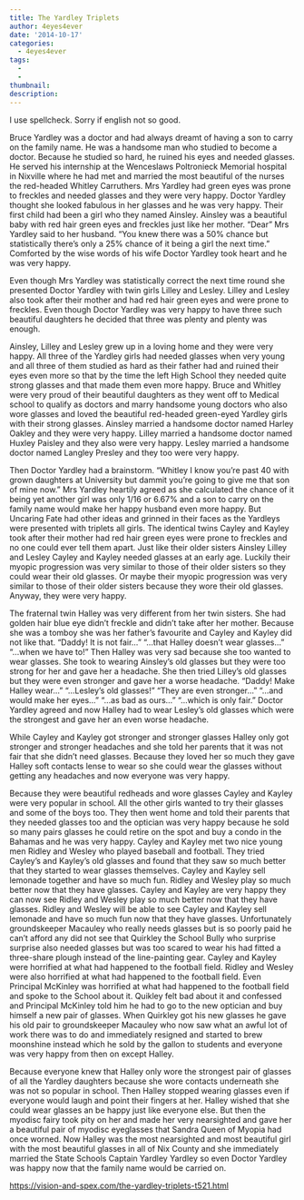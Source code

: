 ```yaml
---
title: The Yardley Triplets
author: 4eyes4ever
date: '2014-10-17'
categories:
  - 4eyes4ever
tags:
  - 
  - 
thumbnail: 
description: 
---
```


I use spellcheck. Sorry if english not so good.  

Bruce Yardley was a doctor and had always dreamt of having a son to carry on the family name.
He was a handsome man who studied to become a doctor.
Because he studied so hard, he ruined his eyes and needed glasses.
He served his internship at the Wenceslaws Poltronieck Memorial hospital in Nixville where he had met and married the most beautiful of the nurses the red-headed Whitley Carruthers.
Mrs Yardley had green eyes was prone to freckles and needed glasses and they were very happy.
Doctor Yardley thought she looked fabulous in her glasses and he was very happy.
Their first child had been a girl who they named Ainsley.
Ainsley was a beautiful baby with red hair green eyes and freckles just like her mother.
“Dear” Mrs Yardley said to her husband. “You knew there was a 50% chance but statistically there’s only a 25% chance of it being a girl the next time.”
Comforted by the wise words of his wife Doctor Yardley took heart and he was very happy.

Even though Mrs Yardley was statistically correct the next time round she presented Doctor Yardley with twin girls Lilley and Lesley.
Lilley and Lesley also took after their mother and had red hair green eyes and were prone to freckles.
Even though Doctor Yardley was very happy to have three such beautiful daughters he decided that three was plenty and plenty was enough.

Ainsley, Lilley and Lesley grew up in a loving home and they were very happy.
All three of the Yardley girls had needed glasses when very young and all three of them studied as hard as their father had and ruined their eyes even more so that by the time the left High School they needed quite strong glasses and that made them even more happy.
Bruce and Whitley were very proud of their beautiful daughters as they went off to Medical school to qualify as doctors and marry handsome young doctors who also wore glasses and loved the beautiful red-headed green-eyed Yardley girls with their strong glasses.
Ainsley married a handsome doctor named Harley Oakley and they were very happy.
Lilley married a handsome doctor named Huxley Paisley and they also were very happy.
Lesley married a handsome doctor named Langley Presley and they too were very happy.

Then Doctor Yardley had a brainstorm. 
“Whitley I know you’re past 40 with grown daughters at University but dammit you’re going to give me that son of mine now.”
Mrs Yardley heartily agreed as she calculated the chance of it being yet another girl was only 1/16 or 6.67% and a son to carry on the family name would make her happy husband even more happy.
But Uncaring Fate had other ideas and grinned in their faces as the Yardleys were presented with triplets all girls.
The identical twins Cayley and Kayley took after their mother had red hair green eyes were prone to freckles and no one could ever tell them apart.
Just like their older sisters Ainsley Lilley and Lesley Cayley and Kayley needed glasses at an early age.
Luckily their myopic progression was very similar to those of their older sisters so they could wear their old glasses.
Or maybe their myopic progression was very similar to those of their older sisters because they wore their old glasses.
Anyway, they were very happy.

The fraternal twin Halley was very different from her twin sisters.
She had golden hair blue eye didn’t freckle and didn’t take after her mother.
Because she was a tomboy she was her father’s favourite and Cayley and Kayley did not like that.
“Daddy! It is not fair…”
“…that Halley doesn’t wear glasses…”
“…when we have to!”
Then Halley was very sad because she too wanted to wear glasses.
She took to wearing Ainsley’s old glasses but they were too strong for her and gave her a headache.
She then tried Lilley’s old glasses but they were even stronger and gave her a worse headache.
“Daddy! Make Halley wear…”
“…Lesley’s old glasses!”
“They are even stronger…”
“…and would make her eyes…”
“…as bad as ours…”
“…which is only fair.”
Doctor Yardley agreed and now Halley had to wear Lesley’s old glasses which were the strongest and gave her an even worse headache.

While Cayley and Kayley got stronger and stronger glasses Halley only got stronger and stronger headaches and she told her parents that it was not fair that she didn’t need glasses.
Because they loved her so much they gave Halley soft contacts lense to wear so she could wear the glasses without getting any headaches and now everyone was very happy.

Because they were beautiful redheads and wore glasses Cayley and Kayley were very popular in school. 
All the other girls wanted to try their glasses and some of the boys too.
They then went home and told their parents that they needed glasses too and the optician was very happy because he sold so many pairs glasses he could retire on the spot and buy a condo in the Bahamas and he was very happy. 
Cayley and Kayley met two nice young men Ridley and Wesley who played baseball and football.
They tried Cayley’s and Kayley’s old glasses and found that they saw so much better that they started to wear glasses themselves.
Cayley and Kayley sell lemonade together and have so much fun.
Ridley and Wesley play so much better now that they have glasses.
Cayley and Kayley are very happy they can now see Ridley and Wesley play so much better now that they have glasses.
Ridley and Wesley will be able to see Cayley and Kayley sell lemonade and have so much fun now that they have glasses.
Unfortunately groundskeeper Macauley who really needs glasses but is so poorly paid he can’t afford any did not see that Quirkley the School Bully who surprise surprise also needed glasses but was too scared to wear his had fitted a three-share plough instead of the line-painting gear.
Cayley and Kayley were horrified at what had happened to the football field.
Ridley and Wesley were also horrified at what had happened to the football field.
Even Principal McKinley was horrified at what had happened to the football field and spoke to the School about it.
Quikley felt bad about it and confessed and Principal McKinley told him he had to go to the new optician and buy himself a new pair of glasses.
When Quirkley got his new glasses he gave his old pair to groundskeeper Macauley who now saw what an awful lot of work there was to do and immediately resigned and started to brew moonshine instead which he sold by the gallon to students and everyone was very happy from then on except Halley.

Because everyone knew that Halley only wore the strongest pair of glasses of all the Yardley daughters because she wore contacts underneath she was not so popular in school.
Then Halley stopped wearing glasses even if everyone would laugh and point their fingers at her.
Halley wished that she could wear glasses an be happy just like everyone else. 
But then the myodisc fairy took pity on her and made her very nearsighted and gave her a beautiful pair of myodisc eyeglasses that Sandra Queen of Myopia had once worned.
Now Halley was the most nearsighted and most beautiful girl with the most beautiful glasses in all of Nix County and she immediately married the State Schools Captain Yardley Yardley so even Doctor Yardley was happy now that the family name would be carried on.

https://vision-and-spex.com/the-yardley-triplets-t521.html
